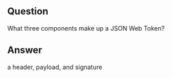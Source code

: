 ## Question

What three components make up a JSON Web Token?

## Answer
a header, payload, and signature
